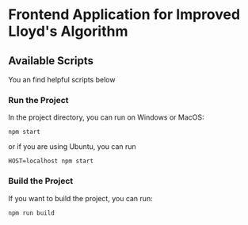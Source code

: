 # Frontend Application for Improved Lloyd's Algorithm

## Available Scripts

You an find helpful scripts below

### Run the Project

In the project directory, you can run on Windows or MacOS:

`npm start`

or if you are using Ubuntu, you can run

`HOST=localhost npm start`

### Build the Project

If you want to build the project, you can run:

`npm run build`
